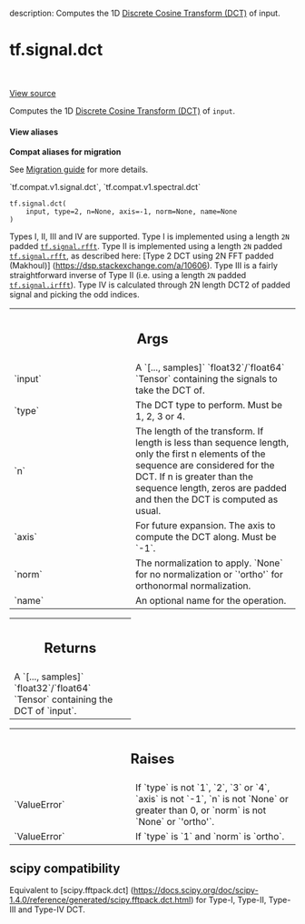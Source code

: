 description: Computes the 1D [Discrete Cosine Transform (DCT)][dct] of input.

<div itemscope itemtype="http://developers.google.com/ReferenceObject">
<meta itemprop="name" content="tf.signal.dct" />
<meta itemprop="path" content="Stable" />
</div>

# tf.signal.dct

<!-- Insert buttons and diff -->

<table class="tfo-notebook-buttons tfo-api nocontent" align="left">

</table>

<a target="_blank" href="/code/stable/tensorflow/python/ops/signal/dct_ops.py">View source</a>



Computes the 1D [Discrete Cosine Transform (DCT)][dct] of `input`.

<section class="expandable">
  <h4 class="showalways">View aliases</h4>
  <p>
<b>Compat aliases for migration</b>
<p>See
<a href="https://www.tensorflow.org/guide/migrate">Migration guide</a> for
more details.</p>
<p>`tf.compat.v1.signal.dct`, `tf.compat.v1.spectral.dct`</p>
</p>
</section>

<pre class="devsite-click-to-copy prettyprint lang-py tfo-signature-link">
<code>tf.signal.dct(
    input, type=2, n=None, axis=-1, norm=None, name=None
)
</code></pre>



<!-- Placeholder for "Used in" -->

Types I, II, III and IV are supported.
Type I is implemented using a length `2N` padded <a href="../../tf/signal/rfft.md"><code>tf.signal.rfft</code></a>.
Type II is implemented using a length `2N` padded <a href="../../tf/signal/rfft.md"><code>tf.signal.rfft</code></a>, as
 described here: [Type 2 DCT using 2N FFT padded (Makhoul)]
 (https://dsp.stackexchange.com/a/10606).
Type III is a fairly straightforward inverse of Type II
 (i.e. using a length `2N` padded <a href="../../tf/signal/irfft.md"><code>tf.signal.irfft</code></a>).
 Type IV is calculated through 2N length DCT2 of padded signal and
picking the odd indices.



<!-- Tabular view -->
 <table class="responsive fixed orange">
<colgroup><col width="214px"><col></colgroup>
<tr><th colspan="2"><h2 class="add-link">Args</h2></th></tr>

<tr>
<td>
`input`
</td>
<td>
A `[..., samples]` `float32`/`float64` `Tensor` containing the
signals to take the DCT of.
</td>
</tr><tr>
<td>
`type`
</td>
<td>
The DCT type to perform. Must be 1, 2, 3 or 4.
</td>
</tr><tr>
<td>
`n`
</td>
<td>
The length of the transform. If length is less than sequence length,
only the first n elements of the sequence are considered for the DCT.
If n is greater than the sequence length, zeros are padded and then
the DCT is computed as usual.
</td>
</tr><tr>
<td>
`axis`
</td>
<td>
For future expansion. The axis to compute the DCT along. Must be `-1`.
</td>
</tr><tr>
<td>
`norm`
</td>
<td>
The normalization to apply. `None` for no normalization or `'ortho'`
for orthonormal normalization.
</td>
</tr><tr>
<td>
`name`
</td>
<td>
An optional name for the operation.
</td>
</tr>
</table>



<!-- Tabular view -->
 <table class="responsive fixed orange">
<colgroup><col width="214px"><col></colgroup>
<tr><th colspan="2"><h2 class="add-link">Returns</h2></th></tr>
<tr class="alt">
<td colspan="2">
A `[..., samples]` `float32`/`float64` `Tensor` containing the DCT of
`input`.
</td>
</tr>

</table>



<!-- Tabular view -->
 <table class="responsive fixed orange">
<colgroup><col width="214px"><col></colgroup>
<tr><th colspan="2"><h2 class="add-link">Raises</h2></th></tr>

<tr>
<td>
`ValueError`
</td>
<td>
If `type` is not `1`, `2`, `3` or `4`, `axis` is
not `-1`, `n` is not `None` or greater than 0,
or `norm` is not `None` or `'ortho'`.
</td>
</tr><tr>
<td>
`ValueError`
</td>
<td>
If `type` is `1` and `norm` is `ortho`.
</td>
</tr>
</table>


[dct]: https://en.wikipedia.org/wiki/Discrete_cosine_transform

 <section><devsite-expandable expanded>
 <h2 class="showalways">scipy compatibility</h2>

Equivalent to [scipy.fftpack.dct]
 (https://docs.scipy.org/doc/scipy-1.4.0/reference/generated/scipy.fftpack.dct.html)
 for Type-I, Type-II, Type-III and Type-IV DCT.


 </devsite-expandable></section>

